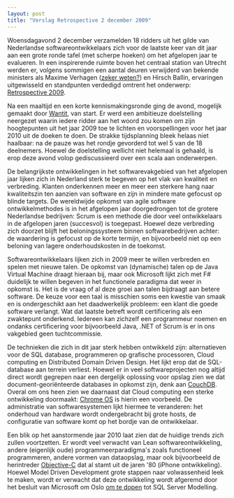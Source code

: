 ```yaml
---
layout: post
title: "Verslag Retrospective 2 december 2009"
---
```


Woensdagavond 2 december verzamelden 18 ridders uit het gilde van Nederlandse softwareontwikkelaars zich voor de laatste keer van dit jaar aan een grote ronde tafel (met scherpe hoeken) om het afgelopen jaar te evalueren. In een inspirerende ruimte boven het centraal station van Utrecht werden er, volgens sommigen een aantal deuren verwijderd van bekende ministers als Maxime Verhagen ([zeker weten?](http://twitter.com/MaximeVerhagen/status/6267568893)) en Hirsch Ballin, ervaringen uitgewisseld en standpunten verdedigd omtrent het onderwerp: [Retrospective 2009](http://devnology.nl/nl/volgende-bijeenkomst/details/16-retrospective-2009).

Na een maaltijd en een korte kennismakingsronde ging de avond, mogelijk gemaakt door [Wantit](http://www.wantit.nl/), van start. Er werd een ambitieuze doelstelling neergezet waarin iedere ridder aan het woord zou komen om zijn hoogtepunten uit het jaar 2009 toe te lichten en voorspellingen voor het jaar 2010 uit de doeken te doen. De strakke tijdsplanning bleek helaas niet haalbaar: na de pauze was het rondje gevorderd tot wel 5 van de 18 deelnemers. Hoewel de doelstelling wellicht niet helemaal is gehaald, is erop deze avond volop gediscussieerd over een scala aan onderwerpen.

De belangrijkste ontwikkelingen in het softwarevakgebied van het afgelopen jaar lijken zich in Nederland sterk te begeven op het vlak van kwaliteit en verbreding. Klanten onderkennen meer en meer een sterkere hang naar kwaliteitszin ten aanzien van software en zijn in mindere mate gefocust op blinde targets. De wereldwijde opkomst van agile software ontwikkelmethodes is in het afgelopen jaar doorgedrongen tot de grotere Nederlandse bedrijven: Scrum is een methode die door veel ontwikkelaars in de afgelopen jaren (succesvol) is toegepast. Hoewel deze verbreding zich doorzet blijft het beloningssysteem binnen softwarebedrijven achter: de waardering is gefocust op de korte termijn, en bijvoorbeeld niet op een beloning van lagere onderhoudskosten in de toekomst.

Softwareontwikkelaars lijken zich in 2009 meer te willen verbreden en spelen met nieuwe talen. De opkomst van (dynamische) talen op de Java Virtual Machine draagt hieraan bij, maar ook Microsoft lijkt zich met F# duidelijk te willen begeven in het functionele paradigma dat weer in opkomst is. Het is de vraag of al deze groei aan talen bijdraagt aan betere software. De keuze voor een taal is misschien soms een kwestie van smaak en is ondergeschikt aan het daadwerkelijk probleem: een klant die goede software verlangt. Wat dat laatste betreft wordt certificering als een zwaktepunt onderkend. Iedereen kan zichzelf een programmeur noemen en ondanks certificering voor bijvoorbeeld Java, .NET of Scrum is er in ons vakgebied geen tuchtcommissie.

De technieken die zich in dit jaar sterk hebben ontwikkeld zijn: alternatieven voor de SQL database, programmeren op grafische processoren, Cloud computing en Distributed Domain Driven Design. Het lijkt erop dat de SQL-database aan terrein verliest. Hoewel er in veel softwareprojecten nog altijd direct wordt gegrepen naar een dergelijk oplossing voor opslag zien we dat document-georiënteerde databases in opkomst zijn, denk aan [CouchDB](http://couchdb.apache.org/). Overal om ons heen zien we daarnaast dat Cloud computing een sterke ontwikkeling doormaakt: [Chrome OS](http://googleblog.blogspot.com/2009/07/introducing-google-chrome-os.html) is hierin een voorbeeld. De administratie van softwaresystemen lijkt hiermee te veranderen: het onderhoud van hardware wordt ondergebracht bij grote hosts, de configuratie van software komt op het bordje van de ontwikkelaar.

Een blik op het aanstormende jaar 2010 laat zien dat de huidige trends zich zullen voortzetten. Er wordt veel verwacht van Lean softwareontwikkeling, andere (eigenlijk oude) programmeerparadigma's zoals functioneel programmeren, andere vormen van dataopslag, maar ook bijvoorbeeld de herintreder [Objective-C](http://en.wikipedia.org/wiki/Objective-C) dat al stamt uit de jaren '80 (iPhone ontwikkeling). Hoewel Model Driven Development grote stappen naar volwassenheid leek te maken, wordt er verwacht dat deze ontwikkeling wordt afgeremd door het besluit van Microsoft om Oslo [om te dopen](http://www.douglaspurdy.com/2009/11/10/from-oslo-to-sql-server-modeling/) tot SQL Server Modelling.
